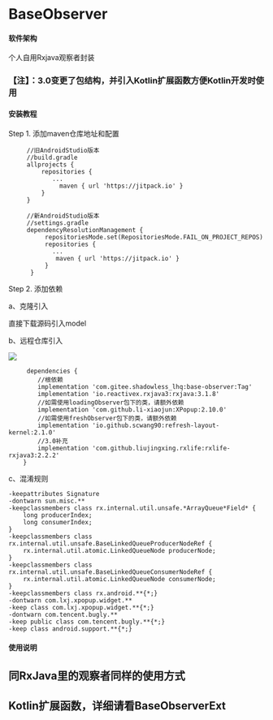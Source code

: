 # BaseObserver

#### 软件架构

个人自用Rxjava观察者封装

### 【注】：3.0变更了包结构，并引入Kotlin扩展函数方便Kotlin开发时使用

#### 安装教程

Step 1. 添加maven仓库地址和配置

```
     //旧AndroidStudio版本
     //build.gradle
     allprojects {
         repositories {
            ...
              maven { url 'https://jitpack.io' }
         }
     }
     
     //新AndroidStudio版本
     //settings.gradle
     dependencyResolutionManagement {
          repositoriesMode.set(RepositoriesMode.FAIL_ON_PROJECT_REPOS)
          repositories {
            ...
             maven { url 'https://jitpack.io' }
          }
      }
```

Step 2. 添加依赖

a、克隆引入

直接下载源码引入model

b、远程仓库引入

[![](https://jitpack.io/v/sHadowLess-LhQ/BaseObserver.svg)](https://jitpack.io/#sHadowLess-LhQ/BaseObserver)

```
     dependencies {
        //根依赖
        implementation 'com.gitee.shadowless_lhq:base-observer:Tag'
        implementation 'io.reactivex.rxjava3:rxjava:3.1.8'
        //如需使用loadingObserver包下的类，请额外依赖
        implementation 'com.github.li-xiaojun:XPopup:2.10.0'
        //如需使用freshObserver包下的类，请额外依赖
        implementation 'io.github.scwang90:refresh-layout-kernel:2.1.0'
        //3.0补充
        implementation 'com.github.liujingxing.rxlife:rxlife-rxjava3:2.2.2'
    }
```

c、混淆规则

```
-keepattributes Signature
-dontwarn sun.misc.**
-keepclassmembers class rx.internal.util.unsafe.*ArrayQueue*Field* {
    long producerIndex;
    long consumerIndex;
}
-keepclassmembers class rx.internal.util.unsafe.BaseLinkedQueueProducerNodeRef {
    rx.internal.util.atomic.LinkedQueueNode producerNode;
}
-keepclassmembers class rx.internal.util.unsafe.BaseLinkedQueueConsumerNodeRef {
    rx.internal.util.atomic.LinkedQueueNode consumerNode;
}
-keepclassmembers class rx.android.**{*;}
-dontwarn com.lxj.xpopup.widget.**
-keep class com.lxj.xpopup.widget.**{*;}
-dontwarn com.tencent.bugly.**
-keep public class com.tencent.bugly.**{*;}
-keep class android.support.**{*;}
```

#### 使用说明

## 同RxJava里的观察者同样的使用方式

## Kotlin扩展函数，详细请看BaseObserverExt
